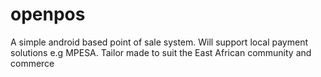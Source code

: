 # openpos
A simple android based point of sale system. Will support local payment solutions e.g MPESA. Tailor made to suit the East African community and commerce

